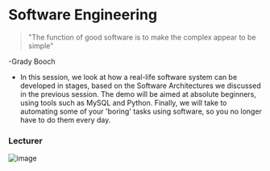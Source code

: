 # Software Engineering

>"The function of good software is to make the complex appear to be simple"

-Grady Booch


* In this session, we look at how a real-life software system can be developed in stages, based on
the Software Architectures we discussed in the previous session. The demo will be aimed at
absolute beginners, using tools such as MySQL and Python. Finally, we will take to automating some of your 'boring' tasks using software, so you no longer have to do them
every day.

### Lecturer
![image](https://user-images.githubusercontent.com/81571678/176940222-e8027cb3-11fd-431a-b5ae-7f57c8aefd4c.png)
